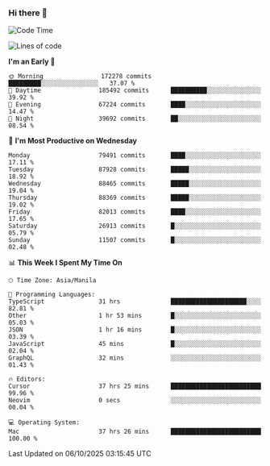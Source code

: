 ### Hi there 👋

<!--START_SECTION:waka-->
![Code Time](http://img.shields.io/badge/Code%20Time-6%2C347%20hrs%203%20mins-blue)

![Lines of code](https://img.shields.io/badge/From%20Hello%20World%20I%27ve%20Written-152.0%20million%20lines%20of%20code-blue)

**I'm an Early 🐤** 

```text
🌞 Morning                172278 commits      █████████░░░░░░░░░░░░░░░░   37.07 % 
🌆 Daytime                185492 commits      ██████████░░░░░░░░░░░░░░░   39.92 % 
🌃 Evening                67224 commits       ████░░░░░░░░░░░░░░░░░░░░░   14.47 % 
🌙 Night                  39692 commits       ██░░░░░░░░░░░░░░░░░░░░░░░   08.54 % 
```
📅 **I'm Most Productive on Wednesday** 

```text
Monday                   79491 commits       ████░░░░░░░░░░░░░░░░░░░░░   17.11 % 
Tuesday                  87928 commits       █████░░░░░░░░░░░░░░░░░░░░   18.92 % 
Wednesday                88465 commits       █████░░░░░░░░░░░░░░░░░░░░   19.04 % 
Thursday                 88369 commits       █████░░░░░░░░░░░░░░░░░░░░   19.02 % 
Friday                   82013 commits       ████░░░░░░░░░░░░░░░░░░░░░   17.65 % 
Saturday                 26913 commits       █░░░░░░░░░░░░░░░░░░░░░░░░   05.79 % 
Sunday                   11507 commits       █░░░░░░░░░░░░░░░░░░░░░░░░   02.48 % 
```


📊 **This Week I Spent My Time On** 

```text
🕑︎ Time Zone: Asia/Manila

💬 Programming Languages: 
TypeScript               31 hrs              █████████████████████░░░░   82.81 % 
Other                    1 hr 53 mins        █░░░░░░░░░░░░░░░░░░░░░░░░   05.03 % 
JSON                     1 hr 16 mins        █░░░░░░░░░░░░░░░░░░░░░░░░   03.39 % 
JavaScript               45 mins             █░░░░░░░░░░░░░░░░░░░░░░░░   02.04 % 
GraphQL                  32 mins             ░░░░░░░░░░░░░░░░░░░░░░░░░   01.43 % 

🔥 Editors: 
Cursor                   37 hrs 25 mins      █████████████████████████   99.96 % 
Neovim                   0 secs              ░░░░░░░░░░░░░░░░░░░░░░░░░   00.04 % 

💻 Operating System: 
Mac                      37 hrs 26 mins      █████████████████████████   100.00 % 
```


 Last Updated on 06/10/2025 03:15:45 UTC
<!--END_SECTION:waka-->


<!--
**rad182/rad182** is a ✨ _special_ ✨ repository because its `README.md` (this file) appears on your GitHub profile.

Here are some ideas to get you started:

- 🔭 I’m currently working on ...
- 🌱 I’m currently learning ...
- 👯 I’m looking to collaborate on ...
- 🤔 I’m looking for help with ...
- 💬 Ask me about ...
- 📫 How to reach me: ...
- 😄 Pronouns: ...
- ⚡ Fun fact: ...
-->
